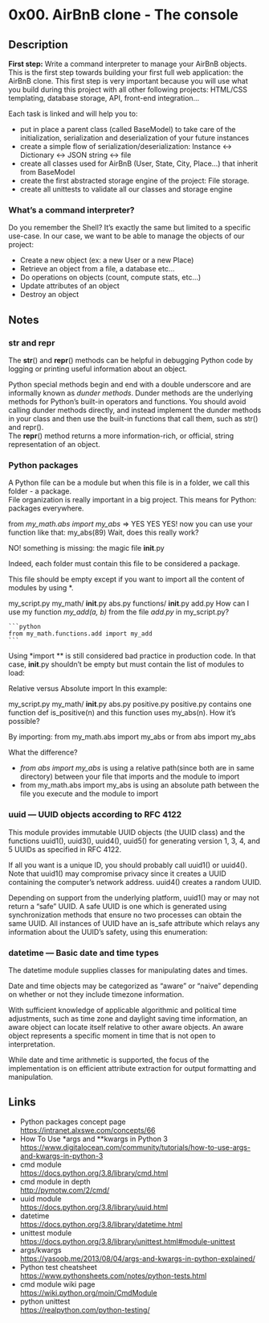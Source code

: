 # 0x00. AirBnB clone - The console
## Description
**First step:** Write a command interpreter to manage your AirBnB objects.
This is the first step towards building your first full web application: the AirBnB clone. This first step is very important because you will use what you build during this project with all other following projects: HTML/CSS templating, database storage, API, front-end integration…

Each task is linked and will help you to:

+ put in place a parent class (called BaseModel) to take care of the initialization, serialization and deserialization of your future instances
+ create a simple flow of serialization/deserialization: Instance <-> Dictionary <-> JSON string <-> file
+ create all classes used for AirBnB (User, State, City, Place…) that inherit from BaseModel
+ create the first abstracted storage engine of the project: File storage.
+ create all unittests to validate all our classes and storage engine  


### What’s a command interpreter?
Do you remember the Shell? It’s exactly the same but limited to a specific use-case. In our case, we want to be able to manage the objects of our project:

+ Create a new object (ex: a new User or a new Place)
+ Retrieve an object from a file, a database etc…
+ Do operations on objects (count, compute stats, etc…)
+ Update attributes of an object
+ Destroy an object
## Notes  
### __str__ and __repr__
The __str__() and __repr__() methods can be helpful in debugging Python code by logging or printing useful information about an object.  

Python special methods begin and end with a double underscore and are informally known as *dunder methods*. Dunder methods are the underlying methods for Python’s built-in operators and functions. You should avoid calling dunder methods directly, and instead implement the dunder methods in your class and then use the built-in functions that call them, such as str() and repr().  
The __repr__() method returns a more information-rich, or official, string representation of an object.  
### Python packages

A Python file can be a module but when this file is in a folder, we call this folder - a package.  
File organization is really important in a big project. This means for Python: packages everywhere.  

from *my_math.abs import my_abs* => YES YES YES! now you can use your function like that: my_abs(89)
Wait, does this really work?

NO! something is missing: the magic file __init__.py

Indeed, each folder must contain this file to be considered a package.

This file should be empty except if you want to import all the content of modules by using *.

my_script.py
my_math/
    __init__.py
    abs.py
    functions/
        __init__.py
        add.py
How can I use my function *my_add(a, b)* from the file *add.py* in my_script.py?

    ```python
    from my_math.functions.add import my_add
    ```
Using *import ** is still considered bad practice in production code. In that case, __init__.py shouldn’t be empty but must contain the list of modules to load:  

Relative versus Absolute import
In this example:

my_script.py
my_math/
    __init__.py
    abs.py
    positive.py
positive.py contains one function def is_positive(n) and this function uses my_abs(n). How it’s possible?

By importing: from my_math.abs import my_abs or from abs import my_abs

What the difference?

+ *from abs import my_abs* is using a relative path(since both are in same directory) between your file that imports and the module to import
+ from my_math.abs import my_abs is using an absolute path between the file you execute and the module to import
### uuid — UUID objects according to RFC 4122
This module provides immutable UUID objects (the UUID class) and the functions uuid1(), uuid3(), uuid4(), uuid5() for generating version 1, 3, 4, and 5 UUIDs as specified in RFC 4122.  

If all you want is a unique ID, you should probably call uuid1() or uuid4(). Note that uuid1() may compromise privacy since it creates a UUID containing the computer’s network address. uuid4() creates a random UUID.  

Depending on support from the underlying platform, uuid1() may or may not return a “safe” UUID. A safe UUID is one which is generated using synchronization methods that ensure no two processes can obtain the same UUID. All instances of UUID have an is_safe attribute which relays any information about the UUID’s safety, using this enumeration:
### datetime — Basic date and time types
The datetime module supplies classes for manipulating dates and times.  

Date and time objects may be categorized as “aware” or “naive” depending on whether or not they include timezone information.  

With sufficient knowledge of applicable algorithmic and political time adjustments, such as time zone and daylight saving time information, an aware object can locate itself relative to other aware objects. An aware object represents a specific moment in time that is not open to interpretation.  

While date and time arithmetic is supported, the focus of the implementation is on efficient attribute extraction for output formatting and manipulation.   
## Links 
+ Python packages concept page  
https://intranet.alxswe.com/concepts/66   
+ How To Use *args and **kwargs in Python 3  
https://www.digitalocean.com/community/tutorials/how-to-use-args-and-kwargs-in-python-3   
+ cmd module  
https://docs.python.org/3.8/library/cmd.html  
+ cmd module in depth  
http://pymotw.com/2/cmd/  
+ uuid module  
https://docs.python.org/3.8/library/uuid.html  
+ datetime  
https://docs.python.org/3.8/library/datetime.html  
+ unittest module  
https://docs.python.org/3.8/library/unittest.html#module-unittest  
+ args/kwargs  
https://yasoob.me/2013/08/04/args-and-kwargs-in-python-explained/  
+ Python test cheatsheet  
https://www.pythonsheets.com/notes/python-tests.html  
+ cmd module wiki page  
https://wiki.python.org/moin/CmdModule  
+ python unittest  
https://realpython.com/python-testing/  
